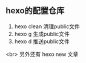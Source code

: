 ## hexo的配置仓库
1. hexo clean 清理public文件
2. hexo g 生成public文件
3. hexo d 推送public文件

<br\>
另外还有 hexo new 文章